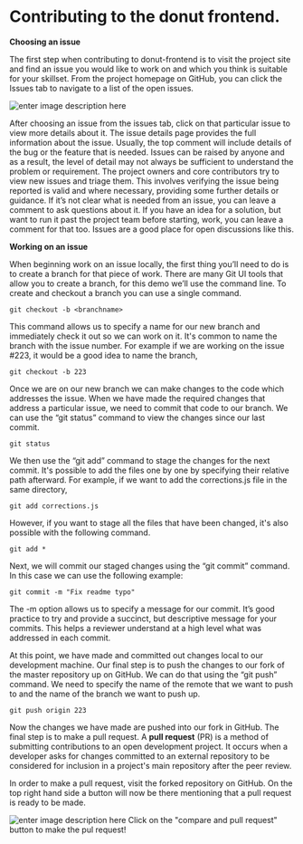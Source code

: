 # Contributing to the donut frontend.

**Choosing an issue**

The first step when contributing to donut-frontend is to visit the project site and find an issue you would like to work on and which you think is suitable for your skillset. From the project homepage on GitHub, you can click the Issues tab to navigate to a list of the open issues.


![enter image description here](https://i.imgur.com/ncLCy84.jpg)

After choosing an issue from the issues tab, click on that particular issue to view more details about it. The issue details page provides the full information about the issue. Usually, the top comment will include details of the bug or the feature that is needed. Issues can be raised by anyone and as a result, the level of detail may not always be sufficient to understand the problem or requirement. The project owners and core contributors try to view new issues and triage them. This involves verifying the issue being reported is valid and where necessary, providing some further details or guidance. If it’s not clear what is needed from an issue, you can leave a comment to ask questions about it. If you have an idea for a solution, but want to run it past the project team before starting, work, you can leave a comment for that too. Issues are a good place for open discussions like this.


**Working on an issue**

When beginning work on an issue locally, the first thing you’ll need to do is to create a branch for that piece of work. There are many Git UI tools that allow you to create a branch, for this demo we’ll use the command line. To create and checkout a branch you can use a single command.

```
git checkout -b <branchname>
```

This command allows us to specify a name for our new branch and immediately check it out so we can work on it. It's common to name the branch with the issue number. For example if we are working on the issue #223, it would be a good idea to name the branch,


```
git checkout -b 223
```

Once we are on our new branch we can make changes to the code which addresses the issue. When we have made the required changes that address a particular issue, we need to commit that code to our branch. We can use the “git status” command to view the changes since our last commit.

```
git status
```

We then use the “git add” command to stage the changes for the next commit. It's possible to add the files one by one by specifying their relative path afterward. For example, if we want to add the corrections.js file in the same directory,

```
git add corrections.js
```

However, if you want to stage all the files that have been changed, it's also possible with the following command.
```
git add *
```
Next, we will commit our staged changes using the “git commit” command. In this case we can use the following example:
```
git commit -m "Fix readme typo"
```

The -m option allows us to specify a message for our commit. It’s good practice to try and provide a succinct, but descriptive message for your commits. This helps a reviewer understand at a high level what was addressed in each commit.

At this point, we have made and committed out changes local to our development machine. Our final step is to push the changes to our fork of the master repository up on GitHub. We can do that using the “git push” command. We need to specify the name of the remote that we want to push to and the name of the branch we want to push up. 
 ```
 git push origin 223
 ```
 
Now the changes we have made are pushed into our fork in GitHub. The final step is to make a pull request. A **pull request** (PR) is a method of submitting contributions to an open development project. It occurs when a developer asks for changes committed to an external repository to be considered for inclusion in a project's main repository after the peer review.

In order to make a pull request, visit the forked repository on GitHub. On the top right hand side a button will now be there mentioning that a pull request is ready to be made.

![enter image description here](https://i.imgur.com/bTN9On5.jpg)
Click on the "compare and pull request" button to make the pul request!
